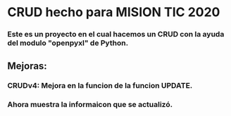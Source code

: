 # CRUD hecho para MISION TIC 2020
### Este es un proyecto en el cual hacemos un CRUD con la ayuda del modulo "openpyxl" de Python.

## Mejoras:
### CRUDv4: Mejora en la funcion de la funcion UPDATE.
### Ahora muestra la informaicon que se actualizó.

